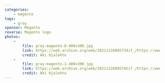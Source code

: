 ```yaml
---
categories:
    - magento
tags:
    - gray
sponsor: Magento
reverse: Magento logo
photos:
    -
        file: gray-magento-0-400x300.jpg
        link: https://web.archive.org/web/20211216005734if_/https://www.ojalehto.eu/elephpants/gray-magento-0.jpg
        credit: Aki Ojalehto
    -
        file: gray-magento-1-400x300.jpg
        link: https://web.archive.org/web/20211216005745if_/https://www.ojalehto.eu/elephpants/gray-magento-1.jpg
        credit: Aki Ojalehto
---
```

